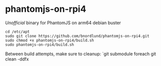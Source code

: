 # phantomjs-on-rpi4
  *Unofficial* binary for PhantomJS on arm64 debian buster
```
cd /etc/apt
sudo git clone https://github.com/bnordlund/phantomjs-on-rpi4.git
sudo chmod +x phantomjs-on-rpi4/build.sh
sudo phantomjs-on-rpi4/build.sh
```
Between build attempts, make sure to cleanup:
`git submodule foreach git clean -ddfx
